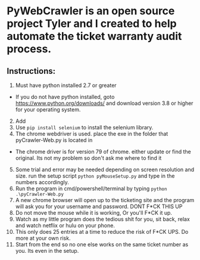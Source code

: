 # **PyWebCrawler** is an open source project Tyler and I created to help automate the ticket warranty audit process.


## Instructions:

1. Must have python installed 2.7 or greater
  * If you do not have python installed, goto https://www.python.org/downloads/ and download version 3.8 or higher for your operating system.

2. Add
3. Use `pip install selenium` to install the selenium library.
4. The chrome webdriver is used. place the exe in the folder that pyCrawler-Web.py is located in
  * The chrome driver is for version 79 of chrome. either update or find the original. Its not my problem so don't ask me where to find it
5. Some trial and error may be needed depending on screen resolution and size. run the setup script `python pyMouseSetup.py` and type in the numbers accordingly.
6. Run the program in cmd/powershell/terminal by typing `python .\pyCrawler-Web.py`
7. A new chrome browser will open up to the ticketing site and the program will ask you for your username and password. DONT F*CK THIS UP
8. Do not move the mouse while it is working, Or you'll F*CK  it up.
9. Watch as my little program does the tedious shit for you, sit back, relax and watch netflix or hulu on your phone.
10. This only does 25 entries at a time to reduce the risk of F*CK UPS. Do more at your own risk.
11. Start from the end so no one else works on the same ticket number as you. Its even in the setup.
